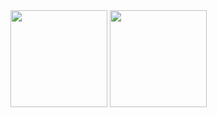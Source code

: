 <div>
  <img height="155em" src="https://github-readme-stats.vercel.app/api?username=R4P0N1KT&show_icons=true&theme=radical&include_all_commits=true&count_private=true"/>
  <img height="155em" src="https://github-readme-stats.vercel.app/api/top-langs/?username=R4P0N1KT&layout=compact&langs_count=16&theme=radical" />
</div>
